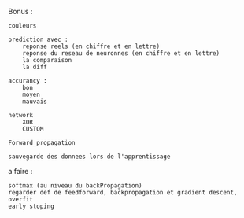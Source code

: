 Bonus :

	couleurs

	prediction avec :
		reponse reels (en chiffre et en lettre)
		reponse du reseau de neuronnes (en chiffre et en lettre)
		la comparaison
		la diff
	
	accurancy :
		bon
		moyen
		mauvais

	network
		XOR
		CUSTOM

	Forward_propagation

	sauvegarde des donnees lors de l'apprentissage

a faire :

	softmax (au niveau du backPropagation)
	regarder def de feedforward, backpropagation et gradient descent, overfit
	early stoping



